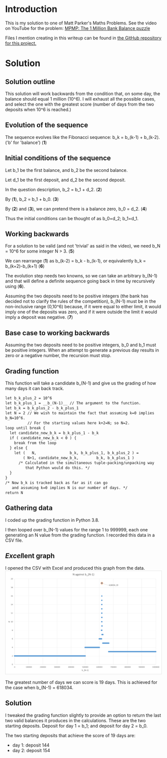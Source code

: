 # Introduction

This is my solution to one of Matt Parker's Maths Problems.
See the video on YouTube for the problem: [MPMP: The 1 Million Bank Balance puzzle](https://www.youtube.com/watch?v=ILrqPpLpwpE)

Files I mention creating in this writeup can be found in [the GitHub repository for this project.](https://github.com/JNCressey/MPMP_BankBalance)

# Solution


## Solution outline

This solution will work backwards from the condition that, on some day, the balance should equal 1 million (10^6). I will exhaust all the possible cases, and select the one with the greatest score (number of days from the two deposits when 10^6 is reached.)


## Evolution of the sequence

The sequence evolves like the Fibonacci sequence: b_k = b_(k-1) + b_(k-2). ('b' for 'balance') (**1**)


## Initial conditions of the sequence

Let b_1 be the first balance, and b_2 be the second balance. 

Let d_1 be the first deposit, and d_2 be the second deposit.

In the question description, b_2 = b_1 + d_2. (**2**) 

By (**1**), b_2 = b_1 + b_0. (**3**)

By (**2**) and (**3**), we can pretend there is a balance zero, b_0 = d_2. (**4**)

Thus the initial conditions can be thought of as b_0=d_2; b_1=d_1.


## Working backwards

For a solution to be valid (and not 'trivial' as said in the video), we need b_N = 10^6 for some integer N > 3. (**5**)

We can rearrange (**1**) as b_(k-2) = b_k - b_(k-1), or equivalently b_k = b_(k+2)-b_(k+1) (**6**)

The evolution step needs two knowns, so we can take an arbitrary b_(N-1) and that will define a definite sequence going back in time by recursively using (**6**).

Assuming the two deposits need to be positive integers (the bank has decided not to clarify the rules of the competition), b_(N-1) must be in the non-inclusive range (0,10^6) because, if it were equal to either limit, it would imply one of the deposits was zero, and if it were outside the limit it would imply a deposit was negative. (**7**)


## Base case to working backwards

Assuming the two deposits need to be positive integers, b_0 and b_1 must be positive integers. When an attempt to generate a previous day results in zero or a negative number, the recursion must stop.


## Grading function

This function will take a candidate b_(N-1) and give us the grading of how many days it can back track.

```
let b_k_plus_2 = 10^6
let b_k_plus_1 = __b_(N-1)__ // The argument to the function.
let b_k = b_k_plus_2 - b_k_plus_1
let N = 2 // We wish to maintain the fact that assuming k=0 implies b_N=10^6.
          // For the starting values here k+2=N; so N=2.
loop until break {
  let candidate_new_b_k = b_k_plus_1 - b_k
  if ( candidate_new_b_k < 0 ) { 
    break from the loop 
  } else {
    let (   N,               b_k, b_k_plus_1, b_k_plus_2 ) = 
        ( N+1, candidate_new_b_k,        b_k, b_k_plus_1 ) 
      /* Calculated in the simultaneous tuple-packing/unpacking way 
         that Python would do this. */
  }
}
/* Now b_k is tracked back as far as it can go
   and assuming k=0 implies N is our number of days. */
return N
```

## Gathering data

I coded up the grading function in Python 3.8.

I then looped over b_(N-1) values for the range 1 to 999999, each one generating an N value from the grading function. I recorded this data in a CSV file. 


## *Excel*lent graph

I opened the CSV with Excel and produced this graph from the data.
![Chart of N against b_(N-1). The domain of b_(N-1) is 1 to 999999. The maximum point (618034,19) is circled and labelled.](https://github.com/JNCressey/MPMP_BankBalance/blob/master/Chart%20of%20N%20against%20b_(N-1).png?raw=true "maximum point at (618034,19)")

The greatest number of days we can score is 19 days. This is achieved for the case when b_(N-1) = 618034.


## Solution

I tweaked the grading function slightly to provide an option to return the last two valid balances it produces in the calculations. These are the two starting deposits. Deposit for day 1 = b_1; and deposit for day 2 = b_0. 

The two starting deposits that achieve the score of 19 days are:

 - day 1: deposit 144
 - day 2: deposit 154

